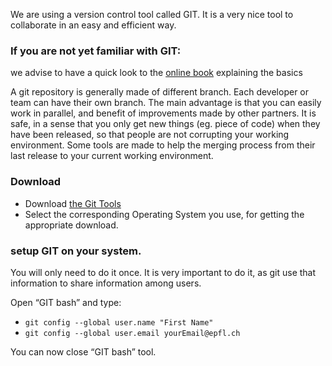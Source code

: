 We are using a version control tool called GIT. It is a very nice tool to collaborate in an easy and efficient way.

### If you are not yet familiar with GIT: 
we advise to have a quick look to the [online book](http://git-scm.com/book/en/Getting-Started-About-Version-Control) explaining the basics

A git repository is generally made of different branch. Each developer or team can have their own branch. The main advantage is that you can easily work in parallel, and benefit of improvements made by other partners. It is safe, in a sense that you only get new things (eg. piece of code) when they have been released, so that people are not corrupting your working environment. Some tools are made to help the merging process from their last release to your current working environment.

### Download
* Download [the Git Tools](http://git-scm.com/downloads)
* Select the corresponding Operating System you use, for getting the appropriate download.

### setup GIT on your system. 
You will only need to do it once. It is very important to do it, as git use that information to share information among users.

Open “GIT bash” and type:
* `git config --global user.name "First Name"`
* `git config --global user.email yourEmail@epfl.ch`

You can now close “GIT bash” tool.
